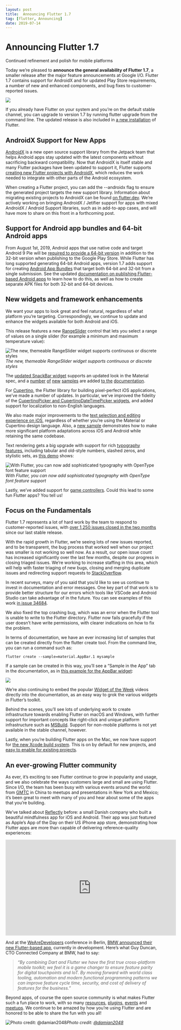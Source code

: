 ```yaml
---
layout: post
title:  Announcing Flutter 1.7
tag: [flutter, Announcing]
date: 2019-07-14
---
```



# Announcing Flutter 1.7

Continued refinement and polish for mobile platforms

Today we’re pleased to **announce the general availability of Flutter 1.7**, a smaller release after the major feature announcements at Google I/O. Flutter 1.7 contains support for AndroidX and for updated Play Store requirements, a number of new and enhanced components, and bug fixes to customer-reported issues.

![](https://cdn-images-1.medium.com/max/3824/1*PzRLnOtNMtoO59dPPz--hA.png)

If you already have Flutter on your system and you’re on the default stable channel, you can upgrade to version 1.7 by running flutter upgrade from the command line. The updated release is also included in [a new installation](https://flutter.dev/docs/get-started/install) of Flutter.

## AndroidX Support for New Apps

[AndroidX](https://developer.android.com/jetpack/androidx) is a new open source support library from the Jetpack team that helps Android apps stay updated with the latest components without sacrificing backward compatibility. Now that AndroidX is itself stable and many Flutter packages have been updated to support it, Flutter supports [creating new Flutter projects with AndroidX](https://github.com/flutter/flutter/pull/31028), which reduces the work needed to integrate with other parts of the Android ecosystem.

When creating a Flutter project, you can add the --androidx flag to ensure the generated project targets the new support library. Information about migrating existing projects to AndroidX can be found [on flutter.dev](https://flutter.dev/docs/development/packages-and-plugins/androidx-compatibility#for-plugin-maintainers-migrating-a-flutter-plugin-to-androidx). We’re actively working on bringing AndroidX / Jetifier support for apps with mixed AndroidX / Android Support libraries, such as in add-to-app cases, and will have more to share on this front in a forthcoming post.

## Support for Android app bundles and 64-bit Android apps

From August 1st, 2019, Android apps that use native code and target Android 9 Pie will be [required to provide a 64-bit version](https://developer.android.com/distribute/best-practices/develop/64-bit) in addition to the 32-bit version when publishing to the Google Play Store. While Flutter has long supported generating 64-bit Android apps, version 1.7 adds support for creating [Android App Bundles](https://developer.android.com/guide/app-bundle) that target both 64-bit and 32-bit from a single submission. See the updated [documentation on publishing Flutter-based Android apps](https://flutter.dev/docs/deployment/android) to learn how to do this, as well as how to create separate APK files for both 32-bit and 64-bit devices.

## New widgets and framework enhancements

We want your apps to look great and feel natural, regardless of what platform you’re targeting. Correspondingly, we continue to update and enhance the widgets available for both Android and iOS.

This release features a new [RangeSlider](https://github.com/flutter/flutter/pull/31681) control that lets you select a range of values on a single slider (for example a minimum and maximum temperature value):

![The new, themeable RangeSlider widget supports continuous or discrete styles](https://cdn-images-1.medium.com/max/2000/1*rruCdwqtc2p3SXaMzUuE0Q.gif)*The new, themeable RangeSlider widget supports continuous or discrete styles*

The [updated SnackBar widget](https://github.com/flutter/flutter/pull/31275) supports an updated look in the Material spec, and a [number](https://github.com/flutter/flutter/pull/31294) [of](https://github.com/flutter/flutter/pull/32177) [new](https://github.com/flutter/flutter/pull/31929) [samples](https://github.com/flutter/flutter/pull/32703) are added [to the](https://github.com/flutter/flutter/pull/34679) [documentation](https://github.com/flutter/flutter/pull/32530).

For [Cupertino](https://flutter.dev/docs/development/ui/widgets/cupertino), the Flutter library for building pixel-perfect iOS applications, we’ve made a number of updates. In particular, we’ve improved the fidelity of the [CupertinoPicker and CupertinoDateTimePicker widgets](https://github.com/flutter/flutter/pull/31464), and added support for localization to non-English languages.

We also made major improvements to the [text selection and editing experience on iOS](https://flutter.dev/docs/resources/platform-adaptations#text-editing), regardless of whether you’re using the Material or Cupertino design language. Also, a [new sample](https://github.com/flutter/samples/tree/master/platform_design) demonstrates how to make more significant platform adaptations across iOS and Android while retaining the same codebase.

Text rendering gets a big upgrade with support for rich [typography features](https://api.flutter.dev/flutter/painting/TextStyle/fontFeatures.html), including tabular and old-style numbers, slashed zeros, and stylistic sets, as [this demo](https://github.com/timsneath/typography) shows:

![With Flutter, you can now add sophisticated typography with OpenType font feature support](https://cdn-images-1.medium.com/max/2000/0*0tdr7sHesqXfjWwK)*With Flutter, you can now add sophisticated typography with OpenType font feature support*

Lastly, we’ve added support for [game controllers](https://github.com/flutter/flutter/pull/33868). Could this lead to some fun Flutter apps? You tell us!

## Focus on the Fundamentals

Flutter 1.7 represents a lot of hard work by the team to respond to customer-reported issues, with [over 1,250 issues closed in the two months](https://github.com/flutter/flutter/issues?q=is%3Aissue+is%3Aclosed+closed%3A2019-04-22..2019-06-21+sort%3Areactions-%2B1-desc) since our last stable release.

With the rapid growth in Flutter, we’re seeing lots of new issues reported, and to be transparent, the bug process that worked well when our project was smaller is not working so well now. As a result, our open issue count has increased significantly over the last few months, despite our progress in closing triaged issues. We’re working to increase staffing in this area, which will help with faster triaging of new bugs, closing and merging duplicate issues and redirecting support requests to [StackOverflow](https://stackoverflow.com/questions/tagged/flutter).

In recent surveys, many of you said that you’d like to see us continue to invest in documentation and error messages. One key part of that work is to provide better structure for our errors which tools like VSCode and Android Studio can take advantage of in the future. You can see examples of this work [in issue 34684](https://github.com/flutter/flutter/pull/34684).

We also fixed the top crashing bug, which was an error when the Flutter tool is unable to write to the Flutter directory. Flutter now fails gracefully if the user doesn’t have write permissions, with clearer indications on how to fix the problem.

In terms of documentation, we have an ever increasing list of samples that can be created directly from the flutter create tool. From the command line, you can run a command such as:

    flutter create --sample=material.AppBar.1 mysample

If a sample can be created in this way, you’ll see a “Sample in the App” tab in the documentation, as in [this example for the AppBar widget](https://master-api.flutter.dev/flutter/material/AppBar-class.html):

![](https://cdn-images-1.medium.com/max/2872/1*rARvCCVpn-cp1XoP5gXt9Q.png)

We’re also continuing to embed the popular [Widget of the Week](https://www.youtube.com/playlist?list=PLjxrf2q8roU23XGwz3Km7sQZFTdB996iG) videos directly into the documentation, as an easy way to grok the various widgets in Flutter’s toolkit.

Behind the scenes, you’ll see lots of underlying work to create infrastructure towards enabling Flutter on macOS and Windows, with further support for important concepts like right-click and unique platform infrastructure such as [MSBuild](https://docs.microsoft.com/en-us/visualstudio/msbuild/msbuild?view=vs-2019). Support for non-mobile platforms is not yet available in the stable channel, however.

Lastly, when you’re building Flutter apps on the Mac, we now have support for [the new Xcode build system](https://github.com/flutter/flutter/pull/33684). This is on by default for new projects, and [easy to enable for existing projects](https://github.com/flutter/flutter/issues/20685#issuecomment-509731873).

## An ever-growing Flutter community

As ever, it’s exciting to see Flutter continue to grow in popularity and usage, and we also celebrate the ways customers large and small are using Flutter. Since I/O, the team has been busy with various events around the world: from [GMTC](https://gmtc2019.geekbang.org/) in China to meetups and presentations in New York and Mexico; it’s been great to meet with many of you and hear about some of the apps that you’re building.

We’ve talked about [Reflectly](https://www.forbes.com/sites/heatherfarmbrough/2018/05/01/reflectly-wants-to-be-an-adidas-of-the-mind/#572291294204) before: a small Danish company who built a beautiful mindfulness app for iOS and Android. Their app was just featured as Apple’s App of the Day on their US iPhone app store, demonstrating how Flutter apps are more than capable of delivering reference-quality experiences:

<center><iframe width="560" height="315" src="https://www.youtube.com/embed/6ZpETbJjipQ" frameborder="0" allowfullscreen></iframe></center>

And at the [WeAreDevelopers](https://events.wearedevelopers.com/) conference in Berlin, [BMW announced their new Flutter-based app](https://youtu.be/80pRyn7fZRk?t=1234), currently in development. Here’s what Guy Duncan, CTO Connected Company at BMW, had to say:
> *“By combining Dart and Flutter we have the first true cross-platform mobile toolkit; we feel it is a game changer to ensure feature parity for digital touchpoints and IoT.*
> *By moving forward with world class tooling, automation and modern functional programming patterns we can improve feature cycle time, security, and cost of delivery of features for the business.”*

Beyond apps, of course the open source community is what makes Flutter such a fun place to work, with so many [resources](https://flutterx.com/), [plugins](https://pub.dev/flutter), [events](https://flutterevents.com/) and [meetups](https://www.meetup.com/topics/flutter/). We continue to be amazed by how you’re using Flutter and are honored to be able to share the fun with you all!

![Photo credit: [@damian2048](https://twitter.com/damian2048)](https://cdn-images-1.medium.com/max/4096/1*mz1byB5RNbLttBIDGINljg.jpeg)*Photo credit: [@damian2048](https://twitter.com/damian2048)*
